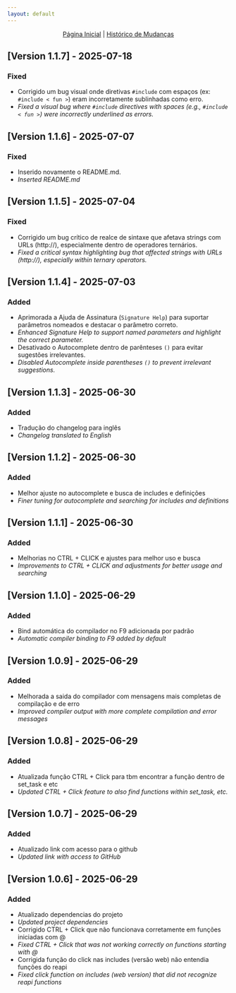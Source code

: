 ```yaml
---
layout: default
---
```


<p align="center">
  <a href="/amxxpawn-language/">Página Inicial</a> | 
  <a href="/amxxpawn-language/CHANGELOG.html">Histórico de Mudanças</a>
</p>

## [Version 1.1.7] - 2025-07-18
### Fixed
- Corrigido um bug visual onde diretivas `#include` com espaços (ex: `#include < fun >`) eram incorretamente sublinhadas como erro.
- *Fixed a visual bug where `#include` directives with spaces (e.g., `#include < fun >`) were incorrectly underlined as errors.*

## [Version 1.1.6] - 2025-07-07
### Fixed
- Inserido novamente o README.md.
- *Inserted README.md*

## [Version 1.1.5] - 2025-07-04
### Fixed
- Corrigido um bug crítico de realce de sintaxe que afetava strings com URLs (http://), especialmente dentro de operadores ternários.
- *Fixed a critical syntax highlighting bug that affected strings with URLs (http://), especially within ternary operators.*

## [Version 1.1.4] - 2025-07-03
### Added
- Aprimorada a Ajuda de Assinatura (`Signature Help`) para suportar parâmetros nomeados e destacar o parâmetro correto.
- *Enhanced Signature Help to support named parameters and highlight the correct parameter.*
- Desativado o Autocomplete dentro de parênteses `()` para evitar sugestões irrelevantes.
- *Disabled Autocomplete inside parentheses `()` to prevent irrelevant suggestions.*

## [Version 1.1.3] - 2025-06-30
### Added
- Tradução do changelog para inglês
- *Changelog translated to English*

## [Version 1.1.2] - 2025-06-30
### Added
- Melhor ajuste no autocomplete e busca de includes e definições
- *Finer tuning for autocomplete and searching for includes and definitions*

## [Version 1.1.1] - 2025-06-30
### Added
- Melhorias no CTRL + CLICK e ajustes para melhor uso e busca
- *Improvements to CTRL + CLICK and adjustments for better usage and searching*

## [Version 1.1.0] - 2025-06-29
### Added
- Bind automática do compilador no F9 adicionada por padrão
- *Automatic compiler binding to F9 added by default*

## [Version 1.0.9] - 2025-06-29
### Added
- Melhorada a saida do compilador com mensagens mais completas de compilação e de erro
- *Improved compiler output with more complete compilation and error messages*

## [Version 1.0.8] - 2025-06-29
### Added
- Atualizada função CTRL + Click para tbm encontrar a função dentro de set_task e etc
- *Updated CTRL + Click feature to also find functions within set_task, etc.*

## [Version 1.0.7] - 2025-06-29
### Added
- Atualizado link com acesso para o github
- *Updated link with access to GitHub*

## [Version 1.0.6] - 2025-06-29
### Added
- Atualizado dependencias do projeto
- *Updated project dependencies*
- Corrigido CTRL + Click que não funcionava corretamente em funções iniciadas com @
- *Fixed CTRL + Click that was not working correctly on functions starting with @*
- Corrigida função do click nas includes (versão web) não entendia funções do reapi
- *Fixed click function on includes (web version) that did not recognize reapi functions*
